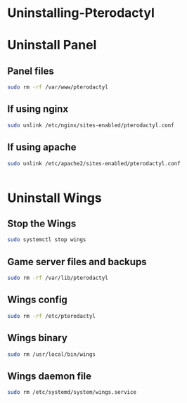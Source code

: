 # Uninstalling-Pterodactyl

# Uninstall Panel

## Panel files
```bash
sudo rm -rf /var/www/pterodactyl
```
## If using nginx
```bash
sudo unlink /etc/nginx/sites-enabled/pterodactyl.conf
```
## If using apache
```bash
sudo unlink /etc/apache2/sites-enabled/pterodactyl.conf
```
```
```
# Uninstall Wings

## Stop the Wings
```bash
sudo systemctl stop wings
```
## Game server files and backups
```bash
sudo rm -rf /var/lib/pterodactyl
```
## Wings config
```bash
sudo rm -rf /etc/pterodactyl
```
## Wings binary
```bash
sudo rm /usr/local/bin/wings
```
## Wings daemon file
```bash
sudo rm /etc/systemd/system/wings.service
```
```
